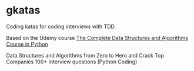 # gkatas
Coding katas for coding interviews with TDD.

Based on the Udemy course [The Complete Data Structures and Algorithms Course in Python](https://www.udemy.com/course/data-structures-and-algorithms-bootcamp-in-python/) 

Data Structures and Algorithms from Zero to Hero and Crack Top Companies 100+ Interview questions (Python Coding)

